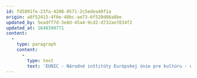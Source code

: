 ```yaml
---
id: fd5891fe-23fa-4208-8571-2c5edea40f1a
origin: a8f52415-4f0e-40bc-ae73-6f520d86a8be
updated_by: 5eadff7d-3e8d-45a4-9cd2-d732ae7834f2
updated_at: 1648390771
content:
  -
    type: paragraph
    content:
      -
        type: text
        text: 'EUNIC - Národné inštitúty Európskej únie pre kultúru - obhajuje významnú úlohu kultúry v medzinárodných vzťahoch a je strategickým partnerom EÚ, ktorý sa aktívne podieľa na ďalšom definovaní európskej kultúrnej politiky. EUNIC je platformou na výmenu poznatkov a budovanie kapacít medzi svojimi členmi a partnermi. Miestny klaster v Bratislave aktívne spolupracuje a bude podporovať tento projekt ako partner.'
---
```

